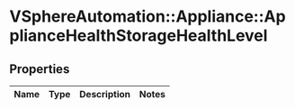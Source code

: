 # VSphereAutomation::Appliance::ApplianceHealthStorageHealthLevel

## Properties
Name | Type | Description | Notes
------------ | ------------- | ------------- | -------------


